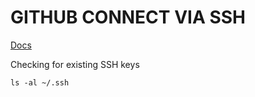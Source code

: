 # GITHUB CONNECT VIA SSH

[Docs](https://help.github.com/articles/connecting-to-github-with-ssh/)

Checking for existing SSH keys
```
ls -al ~/.ssh
```






















